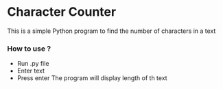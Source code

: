 # Character Counter
This is a simple Python program to find the number of characters in a text

### How to use ?
- Run .py file
- Enter text
- Press enter
The program will display length of th text